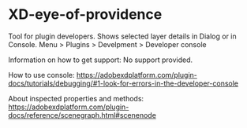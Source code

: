 # XD-eye-of-providence
Tool for plugin developers. Shows selected layer details in Dialog or in Console. Menu > Plugins > Develpment > Developer console

Information on how to get support: No support provided.

How to use console: https://adobexdplatform.com/plugin-docs/tutorials/debugging/#1-look-for-errors-in-the-developer-console

About inspected properties and methods: https://adobexdplatform.com/plugin-docs/reference/scenegraph.html#scenenode
